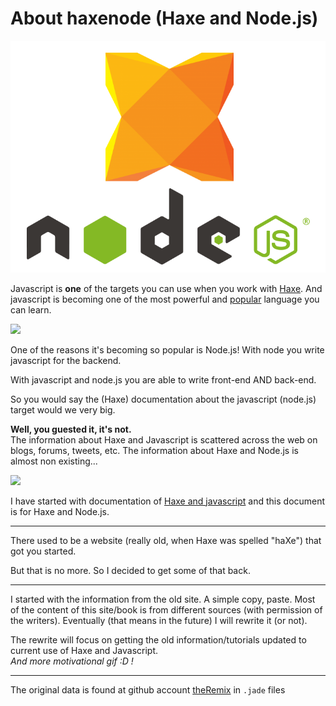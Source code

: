 # About haxenode (Haxe and Node.js)

![Haxe logo](../img/haxe_nodejs_logos.png)

Javascript is **one** of the targets you can use when you work with [Haxe](http://haxe.org/).
And javascript is becoming one of the most powerful and [popular](https://github.com/blog/2047-language-trends-on-github) language you can learn.

![](https://cloud.githubusercontent.com/assets/2623954/9098640/f15e22b4-3b7f-11e5-9496-12b6d811f0ea.jpg)


One of the reasons it's becoming so popular is Node.js!
With node you write javascript for the backend.

With javascript and node.js you are able to write front-end AND back-end.

So you would say the (Haxe) documentation about the javascript (node.js) target would we very big.

**Well, you guested it, it's not.**   
The information about Haxe and Javascript is scattered across the web on blogs, forums, tweets, etc.
The information about Haxe and Node.js is almost non existing...

![](http://www.reactiongifs.com/r/do.gif)

I have started with documentation of [Haxe and javascript](http://matthijskamstra.github.io/haxejs/) and this document is for Haxe and Node.js.

----

There used to be a website (really old, when Haxe was spelled "haXe") that got you started.

But that is no more. So I decided to get some of that back.

---

I started with the information from the old site. A simple copy, paste. Most of the content of this site/book is from different sources (with permission of the writers). Eventually (that means in the future) I will rewrite it (or not).
 
The rewrite will focus on getting the old information/tutorials updated to current use of Haxe and Javascript.  
*And more motivational gif :D !*


----

The original data is found at github account [theRemix](https://github.com/theRemix/haxenode.org/tree/ajaxloaded/views) in `.jade` files

